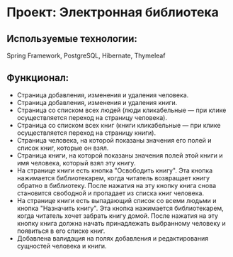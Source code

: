 # Проект: Электронная библиотека

## Используемые технологии:
Spring Framework, PostgreSQL, Hibernate, Thymeleaf

## Функционал:

- Страница добавления, изменения и удаления человека.
- Страница добавления, изменения и удаления книги.
- Страница со списком всех людей (люди кликабельные — при клике осуществляется переход на страницу человека).
- Страница со списком всех книг (книги кликабельные — при клике осуществляется переход на страницу книги).
- Страница человека, на которой показаны значения его полей и список книг, которые он взял.
- Страница книги, на которой показаны значения полей этой книги и имя человека, который взял эту книгу.
- На странице книги есть кнопка "Освободить книгу". Эта кнопка нажимается библиотекарем, когда читатель возвращает книгу обратно в библиотеку. После нажатия на эту кнопку книга снова становится свободной и пропадает из списка книг человека.
- На странице книги есть выпадающий список со всеми людьми и кнопка "Назначить книгу". Эта кнопка нажимается библиотекарем, когда читатель хочет забрать книгу домой. После нажатия на эту кнопку книга должна начать принадлежать выбранному человеку и появиться в его списке книг.
- Добавлена валидация на полях добавления и редактирования сущностей человека и книги.


